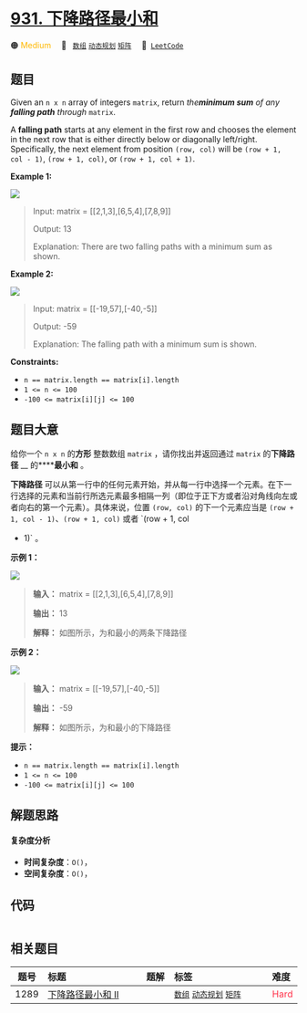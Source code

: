 # [931. 下降路径最小和](https://leetcode.com/problems/minimum-falling-path-sum)

🟠 <font color=#ffb800>Medium</font>&emsp; 🔖&ensp; [`数组`](/tag/array.md) [`动态规划`](/tag/dynamic-programming.md) [`矩阵`](/tag/matrix.md)&emsp; 🔗&ensp;[`LeetCode`](https://leetcode.com/problems/minimum-falling-path-sum)

## 题目

Given an `n x n` array of integers `matrix`, return _the**minimum sum** of any
**falling path** through_ `matrix`.

A **falling path** starts at any element in the first row and chooses the
element in the next row that is either directly below or diagonally
left/right. Specifically, the next element from position `(row, col)` will be
`(row + 1, col - 1)`, `(row + 1, col)`, or `(row + 1, col + 1)`.



**Example 1:**

![](https://assets.leetcode.com/uploads/2021/11/03/failing1-grid.jpg)

> Input: matrix = [[2,1,3],[6,5,4],[7,8,9]]
> 
> Output: 13
> 
> Explanation: There are two falling paths with a minimum sum as shown.

**Example 2:**

![](https://assets.leetcode.com/uploads/2021/11/03/failing2-grid.jpg)

> Input: matrix = [[-19,57],[-40,-5]]
> 
> Output: -59
> 
> Explanation: The falling path with a minimum sum is shown.

**Constraints:**

  * `n == matrix.length == matrix[i].length`
  * `1 <= n <= 100`
  * `-100 <= matrix[i][j] <= 100`


## 题目大意

给你一个 `n x n` 的**方形** 整数数组 `matrix` ，请你找出并返回通过 `matrix` 的**下降路径** __
的******最小和** 。

**下降路径**
可以从第一行中的任何元素开始，并从每一行中选择一个元素。在下一行选择的元素和当前行所选元素最多相隔一列（即位于正下方或者沿对角线向左或者向右的第一个元素）。具体来说，位置
`(row, col)` 的下一个元素应当是 `(row + 1, col - 1)`、`(row + 1, col)` 或者 `(row + 1, col
+ 1)` 。



**示例 1：**

![](https://assets.leetcode.com/uploads/2021/11/03/failing1-grid.jpg)

> 
> 
> 
> 
> 
> **输入：** matrix = [[2,1,3],[6,5,4],[7,8,9]]
> 
> **输出：** 13
> 
> **解释：** 如图所示，为和最小的两条下降路径
> 
> 

**示例 2：**

![](https://assets.leetcode.com/uploads/2021/11/03/failing2-grid.jpg)

> 
> 
> 
> 
> 
> **输入：** matrix = [[-19,57],[-40,-5]]
> 
> **输出：** -59
> 
> **解释：** 如图所示，为和最小的下降路径
> 
> 



**提示：**

  * `n == matrix.length == matrix[i].length`
  * `1 <= n <= 100`
  * `-100 <= matrix[i][j] <= 100`


## 解题思路

#### 复杂度分析

- **时间复杂度**：`O()`，
- **空间复杂度**：`O()`，

## 代码

```javascript

```

## 相关题目

<!-- prettier-ignore -->
| 题号 | 标题 | 题解 | 标签 | 难度 |
| :------: | :------ | :------: | :------ | :------ |
| 1289 | [下降路径最小和  II](https://leetcode.com/problems/minimum-falling-path-sum-ii) |  |  [`数组`](/tag/array.md) [`动态规划`](/tag/dynamic-programming.md) [`矩阵`](/tag/matrix.md) | <font color=#ff334b>Hard</font> |

<style>
.blue {
    background-color: #096dd9;
    padding: 0.25rem 0.5rem;
    margin: 0;
    font-size: 0.85em;
    border-radius: 3px;
    color: white;
    font-weight: 500;
}
table th:first-of-type { width: 10%; }
table th:nth-of-type(2) { width: 35%; }
table th:nth-of-type(3) { width: 10%; }
table th:nth-of-type(4) { width: 35%; }
table th:nth-of-type(5) { width: 10%; }
</style>
